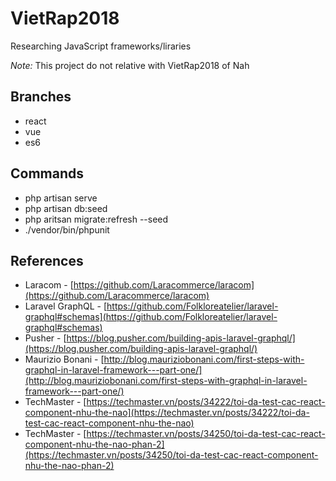# VietRap2018

Researching JavaScript frameworks/liraries

_Note:_ This project do not relative with VietRap2018 of Nah

## Branches
- react
- vue
- es6

## Commands
- php artisan serve
- php artisan db:seed
- php aritsan migrate:refresh --seed
- ./vendor/bin/phpunit

## References
- Laracom - [https://github.com/Laracommerce/laracom](https://github.com/Laracommerce/laracom)
- Laravel GraphQL - [https://github.com/Folkloreatelier/laravel-graphql#schemas](https://github.com/Folkloreatelier/laravel-graphql#schemas)
- Pusher - [https://blog.pusher.com/building-apis-laravel-graphql/](https://blog.pusher.com/building-apis-laravel-graphql/)
- Maurizio Bonani - [http://blog.mauriziobonani.com/first-steps-with-graphql-in-laravel-framework---part-one/](http://blog.mauriziobonani.com/first-steps-with-graphql-in-laravel-framework---part-one/)
- TechMaster - [https://techmaster.vn/posts/34222/toi-da-test-cac-react-component-nhu-the-nao](https://techmaster.vn/posts/34222/toi-da-test-cac-react-component-nhu-the-nao)
- TechMaster - [https://techmaster.vn/posts/34250/toi-da-test-cac-react-component-nhu-the-nao-phan-2](https://techmaster.vn/posts/34250/toi-da-test-cac-react-component-nhu-the-nao-phan-2)
